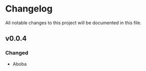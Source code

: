 # Changelog
All notable changes to this project will be documented in this file.

## v0.0.4
### Changed
 - Aboba